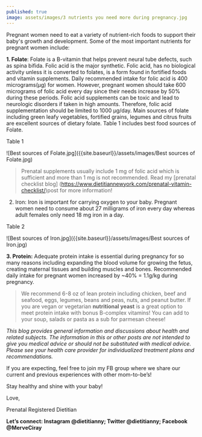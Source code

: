 ```yaml
---
published: true
image: assets/images/3 nutrients you need more during pregnancy.jpg
---
```



Pregnant women need to eat a variety of nutrient-rich foods to support their baby's growth and development. Some of the most important nutrients for pregnant women include:


**1. Folate**: Folate is a B-vitamin that helps prevent neural tube defects, such as spina bifida. Folic acid is the major synthetic. Folic acid, has no biological activity unless it is converted to folates, is a form found in fortified foods and vitamin supplements.  Daily recommended intake for folic acid is 400 micrograms(µg) for women. However, pregnant women should take 600 micrograms of folic acid every day since their needs increase by 50% during these periods. Folic acid supplements can be toxic and lead to neurologic disorders if taken in high amounts. Therefore, folic acid supplementation should be limited to 1000 µg/day.
Main sources of folate including green leafy vegetables, fortified grains, legumes and citrus fruits are excellent sources of dietary folate. Table 1 includes best food sources of Folate. 

Table 1

![Best sources of Folate.jpg]({{site.baseurl}}/assets/images/Best sources of Folate.jpg)


> Prenatal supplements usually include 1 mg of folic acid which is sufficient and more than 1 mg is not recommended. Read my [prenatal checklist blog] (https://www.dietitiannewyork.com/prenatal-vitamin-checklist/)post for more information!                                                                                                                                                                                  
2. Iron: Iron is important for carrying oxygen to your baby. Pregnant women need to consume about 27 milligrams of iron every day whereas adult females only need 18 mg iron in a day.


Table 2

![Best sources of Iron.jpg]({{site.baseurl}}/assets/images/Best sources of Iron.jpg)


**3. Protein:** Adequate protein intake is essential during pregnancy for so many reasons including expanding the blood volume for growing the fetus, creating maternal tissues and building muscles and bones. Recommended daily intake for pregnant women increased by ~40% = 1.1g/kg during pregnancy. 


> We recommend 6-8 oz  of lean protein including chicken, beef and seafood, eggs, legumes, beans and peas, nuts, and peanut butter. If you are vegan or vegetarian **nutritional yeast** is a great option to meet protein intake with bonus B-complex vitamins! You can add to your soup, salads or pasta as a sub for parmesan cheese!



_This blog provides general information and discussions about health and related subjects. The information in this or other posts are not intended to give you medical advice or should not be substituted with medical advice. Please see your health care provider for individualized treatment plans and recommendations._


If you are expecting, feel free to join my FB group where we share our current and previous experiences with other mom-to-be’s! 

Stay healthy and shine with your baby!

Love,

Prenatal Registered Dietitian 

**Let’s connect: Instagram @dietitianny; Twitter @dietitianny; Facebook @MerveCiray**
